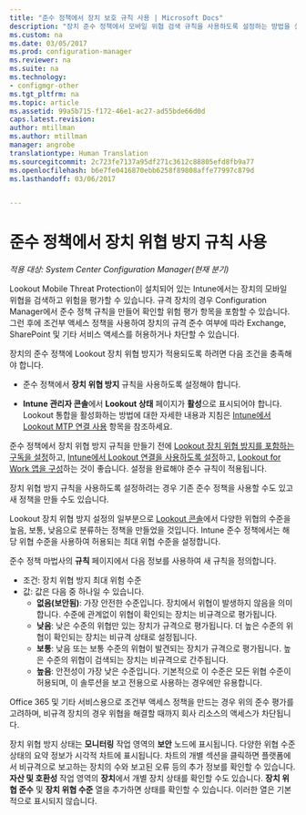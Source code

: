 ```yaml
---
title: "준수 정책에서 장치 보호 규칙 사용 | Microsoft Docs"
description: "장치 준수 정책에서 모바일 위협 검색 규칙을 사용하도록 설정하는 방법을 설명합니다."
ms.custom: na
ms.date: 03/05/2017
ms.prod: configuration-manager
ms.reviewer: na
ms.suite: na
ms.technology:
- configmgr-other
ms.tgt_pltfrm: na
ms.topic: article
ms.assetid: 99a5b715-f172-46e1-ac27-ad55bde66d0d
caps.latest.revision: 
author: mtillman
ms.author: mtillman
manager: angrobe
translationtype: Human Translation
ms.sourcegitcommit: 2c723fe7137a95df271c3612c88805efd8fb9a77
ms.openlocfilehash: b6e7fe0416870ebb6258f89808affe77997c879d
ms.lasthandoff: 03/06/2017


---
```

# <a name="enable-device-threat-protection-rule-in-the-compliance-policy"></a>준수 정책에서 장치 위협 방지 규칙 사용

*적용 대상: System Center Configuration Manager(현재 분기)*

Lookout Mobile Threat Protection이 설치되어 있는 Intune에서는 장치의 모바일 위협을 검색하고 위험을 평가할 수 있습니다. 규격 장치의 경우 Configuration Manager에서 준수 정책 규칙을 만들어 확인할 위험 평가 항목을 포함할 수 있습니다. 그런 후에 조건부 액세스 정책을 사용하여 장치의 규격 준수 여부에 따라 Exchange, SharePoint 및 기타 서비스 액세스를 허용하거나 차단할 수 있습니다.

장치의 준수 정책에 Lookout 장치 위협 방지가 적용되도록 하려면 다음 조건을 충족해야 합니다.

* 준수 정책에서 **장치 위협 방지** 규칙을 사용하도록 설정해야 합니다.

* **Intune 관리자 콘솔**에서 **Lookout 상태** 페이지가 **활성**으로 표시되어야 합니다. Lookout 통합을 활성화하는 방법에 대한 자세한 내용과 지침은 [Intune에서 Lookout MTP 연결 사용](enable-lookout-connection-in-intune.md) 항목을 참조하세요.


준수 정책에서 장치 위협 방지 규칙을 만들기 전에 [Lookout 장치 위협 방지를 포함하는 구독을 설정](set-up-your-subscription-with-lookout.md)하고, [Intune에서 Lookout 연결을 사용하도록 설정](enable-lookout-connection-in-intune.md)하고, [Lookout for Work 앱을 구성](configure-and-deploy-lookout-for-work-apps.md)하는 것이 좋습니다. 설정을 완료해야 준수 규칙이 적용됩니다.

장치 위협 방지 규칙을 사용하도록 설정하려는 경우 기존 준수 정책을 사용할 수도 있고 새 정책을 만들 수도 있습니다.

Lookout 장치 위협 방지 설정의 일부분으로 [Lookout 콘솔](https://aad.lookout.com)에서 다양한 위협의 수준을 높음, 보통, 낮음으로 분류하는 정책을 만들었을 것입니다. Intune 준수 정책에서는 해당 위협 수준을 사용하여 허용되는 최대 위협 수준을 설정합니다.

준수 정책 마법사의 **규칙** 페이지에서 다음 정보를 사용하여 새 규칙을 정의합니다.
  * 조건: 장치 위협 방지 최대 위험 수준
  * 값: 값은 다음 중 하나일 수 있습니다.
    * **없음(보안됨)**: 가장 안전한 수준입니다. 장치에서 위협이 발생하지 않음을 의미합니다. 수준에 관계없이 위협이 확인되는 장치는 비규격으로 평가됩니다.
    * **낮음**: 낮은 수준의 위협만 있는 장치가 규격으로 평가됩니다. 더 높은 수준의 위협이 확인되는 장치는 비규격 상태로 설정됩니다.
    * **보통**: 낮음 또는 보통 수준의 위협이 발견되는 장치가 규격으로 평가됩니다. 높은 수준의 위협이 검색되는 장치는 비규격으로 간주됩니다.
    * **높음**: 안전성이 가장 낮은 수준입니다. 기본적으로 이 수준은 모든 위협 수준이 허용되며, 이 솔루션을 보고 전용으로 사용하는 경우에만 유용합니다.

Office 365 및 기타 서비스용으로 조건부 액세스 정책을 만드는 경우 위의 준수 평가를 고려하며, 비규격 장치의 경우 위협을 해결할 때까지 회사 리소스의 액세스가 차단됩니다.

장치 위협 방지 상태는 **모니터링** 작업 영역의 **보안** 노드에 표시됩니다.
다양한 위협 수준 상태의 요약 정보가 시각적 차트에 표시됩니다. 차트의 개별 섹션을 클릭하면 플랫폼에서 비규격으로 보고하는 장치의 수와 보고된 오류 등의 추가 정보를 확인할 수 있습니다.
**자산 및 호환성** 작업 영역의 **장치**에서 개별 장치 상태를 확인할 수도 있습니다.  **장치 위협 준수** 및 **장치 위협 수준** 열을 추가하면 상태를 확인할 수 있습니다.  이러한 열은 기본적으로 표시되지 않습니다.


